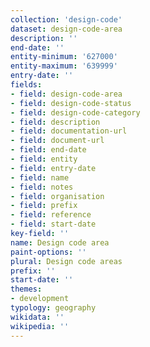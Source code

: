 ```yaml
---
collection: 'design-code'
dataset: design-code-area
description: ''
end-date: ''
entity-minimum: '627000'
entity-maximum: '639999'
entry-date: ''
fields:
- field: design-code-area
- field: design-code-status
- field: design-code-category
- field: description
- field: documentation-url
- field: document-url
- field: end-date
- field: entity
- field: entry-date
- field: name
- field: notes
- field: organisation
- field: prefix
- field: reference
- field: start-date
key-field: ''
name: Design code area
paint-options: ''
plural: Design code areas
prefix: ''
start-date: ''
themes:
- development
typology: geography
wikidata: ''
wikipedia: ''
---
```

